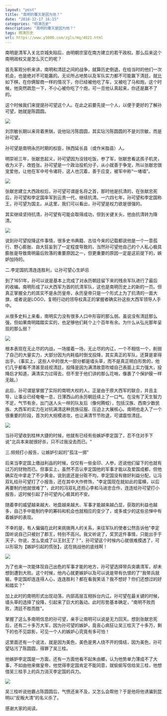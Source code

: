 ```yaml
---
layout: "post"
title: "南明的覆灭是因为他？"
date: "2018-12-17 16:15"
categories: "明清历史"
description: "南明的覆灭是因为他？"
tags: 明清历史
url: https://www.y5000.com/zgls/mq/4821.html
---
```






南明是清军入关北京城失陷后，由明朝宗室在南方建立的若干政权。那么后来这个南明政权又是怎么灭亡的呢？

首先客观分析来讲，南明和清廷之间的战争，就算历史倒退，在给当时的他们一次机会，也是绝对不可能赢的。无论所占地势以及军队实力都不可能赢下清廷，就比如下棋，在你俩智商一样的情况下，你已经被他吃了车，又被吃了马和炮，这个时候，他突然疏忽一下，不小心被你吃了个炮，可一旦他认真起来，你还是赢不了的。

这个时候我们来提提孙可望这个人。在此之前要先提一个人，以便于更好的了解孙可望，她就是陈圆圆。

![](https://img.y5000.com/uploads/allimg/161108/8-16110QJSaJ.jpg)

刘宗敏长期以来背着黑锅，说他玷污陈圆圆，其实玷污陈圆圆的不是刘宗敏，而是孙可望。

孙可望是南明永历时期的权臣，陕西延长县（或作米脂县）人。

明崇祯三年，张献忠起义，孙可望因为没钱吃饭，参了军，张献忠看这孩子机灵，收为义子，改姓张。孙可望是一个政治投机分子，从小就善于争宠，所以张献忠很宠爱他，让他在军中号令诸将，这人也沉着，善于应变，被军中称“一堵墙”。

![](https://img.y5000.com/uploads/allimg/161108/8-16110QJS1403.jpg)

张献忠建立大西政权后，孙可望可谓是名将之首，那时他是抗清的，在张献忠死后，孙可望和李定国率军到云贵一代，继续抗清。一六四七年，孙可望和李定国称王，孙可望为国主。从这里，我们可以看出，孙可望是权力欲是很强的。

其实继续坚持抗清，孙可望有可能会取得成功，但到关键关头，他由抗清转为降清。

![](https://img.y5000.com/uploads/allimg/161108/8-16110QJQX93.jpg)

说到孙可望投降这件事情，很多史书典籍、古往今来的记载都说他是一个一意孤行、野心膨胀、自大狂妄到了一定程度导致的，当然孙可望他自己的个人私心极具膨胀是导致南明最后败落的重要原因之一，但更重要的原因一定是这前提下的，嫉妒加持的。

二.李定国抗清连连胜利，让孙可望心生妒忌

到了1651年，孙可以说是基本上完成了对永历朝廷留下来的残余军队进行了最后的收编。南明形成了以大西军为首的抗清军队，这也是南明历史上的新的一页。但真正掌握全力的其实不是永历皇帝，永历皇帝只是一个形式上为了抗清的一面大旗，或者说是LOGO，复明行动的领导权真正的掌握者确实孙这些大西军领导人手中。

从很多史料上来看，南明实力没有很多人口中形容的那么弱。虽说没有清廷那么强，但如果南明踏踏实实的，也足够他们耗个上个百年有余。为什么从弘光那年呈现的那么弱？

![](https://img.y5000.com/uploads/allimg/161108/8-16110QJPJ16.jpg)

根本表现在无止尽的内战，一场接着一场，无止尽的内讧，一个不相信一个，削弱了自己的大量实力，大部分因为内耗临时倒戈投降，其实真正的军队，还算是拿得出手。（事实上，这些人中的很大一部分都是墙头草，而不是真正明白形势的，他们几乎都看不清甚至歧视清廷，投降是因为满清故意吹嘘自己表面上实力强大，投降后才知道，满清实力过得去，但不至于他们讲的那么花哨，像裹了个保护膜一样无敌。）

此后，孙可谓是掌握了实际的南明大权的人。正是由于原大西军的联合，并且主导，让事业已经奄奄一息，日薄西山的永厉朝廷续上了一口气。在没有了天生智力不足，气节有余，出门送人头一样的队友后（像何腾蛟），包括汉族、西南少数民族、大西军的实力在对抗满清这种民族征服、压迫上大展核心。南明也走入了一个很重要的阶段，首次的大规模进攻，也让满清节节败退，可谓震惊清廷。

![](https://img.y5000.com/uploads/allimg/161108/8-16110QJKR24.jpg)

当孙可望收到桂林大捷的时候，他就有已经有些嫉妒李定国了，忍不住对手下说"北兵本来就很好杀，只不过我没去而已。"

三.频频打小报告，让嫉妒引起的"孤注一掷"

后来当李定国上缴战利品的时候，仅仅有一些金印、人参，还说他们留下的也就有过万的财物而已。但事实上，虽然不否认李定国他的军事才能以及爱国成都，但他确实在中拿走了不少黄金。说到底还是分赃不均，李定国没有做好利益分配，让冯双礼给孙可望打了小报告，还在其中大作修饰，"李定国现在就如此的蛮横，以后再要制约他就很难了"，此时的冯双礼还担心李和马进忠合作，连连给孙可望打小报告，这时候引起了孙可望内心极其的不安。

随着李的威望越来越大、地盘越来越大、军事才能越来越凸显，获取的利益也越多，自己手中能制约李的筹码和机会也就相应的变少了，或多或少的这些忌惮中有着嫉妒的表现。

不幸的是，有人偏偏在此时来挑拨两人的关系，来往军队的使者公然告诉他"李定国听说自己只被封了郡王，特别不高兴。我又听说了，奖赏这件事情，只能出手于天子，你说，怎么变成了以王封王了？"，孙可望这个时候内心就很难摸透了，可以形容为【嫉妒引起的慌张】，这在挑战他的底线啊！

![](https://img.y5000.com/uploads/allimg/161108/8-16110QJJM38.jpg)

为了也来一次能体现自己出色的军事才能的地方，孙可望选择带兵突袭清军，却未想到遭到大败。这个时候，他内心就更嫉妒以及可以说是带有仇恨的了"我带兵就输，李定国却连连得人心，连连胜利？都在看我笑话？我不想好？你们还想过的好和踏实？"

加上此时的南明形式出现动荡，内部高层互相拆台内讧。孙可望在最关键的时候，墙头草的选择了投降，引起来了巨大的轰动。此时形势基本确定，"南明不败而败，清廷不胜而胜"。

掌握了这么多南明信息的孙可望，亲手让南明可以说是无力回天。想到张献忠死后，还有二十多万大军，因为孙可望的嫉妒，竟丧心病狂让吴三桂灭了十多万，剩下的也不见踪影，可见一个人的嫉妒心究竟有多可怕！

这里面还有一个说法，就是因为美色，美色是男人绕不开的情结，因为美色，孙可望玷污了陈圆圆，得罪了吴三桂。

他嫉妒李定国是一方面，还有一方面他看不起朱由榔，认为他势单力薄成不了大事，不如由他来做皇帝，他觉得李定国肯定不能同意，就偷偷写信给吴三桂，他想借吴三桂手上的兵力消灭李定国的兵力。

![](https://img.y5000.com/uploads/allimg/161108/8-16110QJJ0Q7.jpg)

吴三桂听说他霸占陈圆圆后，气愤还来不及，又怎么会帮他？于是他将他诱骗到昆明以“反叛大清”的名义杀了。

感谢大家的阅读。

